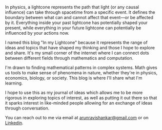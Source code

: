 In physics, a lightcone represents the path that light (or any causal influence) can take through spacetime from a specific event. It defines the boundary between what can and cannot affect that event—or be affected by it. Everything inside your past lightcone has potentially shaped your present, while everything in your future lightcone can potentially be influenced by your actions now.

I named this blog "In my Lightcone" because it represents the range of ideas and topics that have shaped my thinking and those I hope to explore and share. It's my small corner of the internet where I can connect dots between different fields through mathematics and computation.

I'm drawn to finding mathematical patterns in complex systems. Math gives us tools to make sense of phenomena in nature, whether they're in physics, economics, biology, or society. This blog is where I'll share what I'm learning.

I hope to use this as my journal of ideas which allows me to be more rigorous in exploring topics of interest, as well as putting it out there so that it sparks interest in like-minded people allowing for an exchange of ideas through conversation.

You can reach out to me via email at arunravishankar@gmail.com or on [Linkedin](https://www.linkedin.com/in/arunravishankar/).